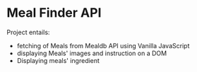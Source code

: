 # Meal Finder API

Project entails:
- fetching of Meals from Mealdb API using Vanilla JavaScript
- displaying Meals' images and instruction on a DOM
- Displaying meals' ingredient